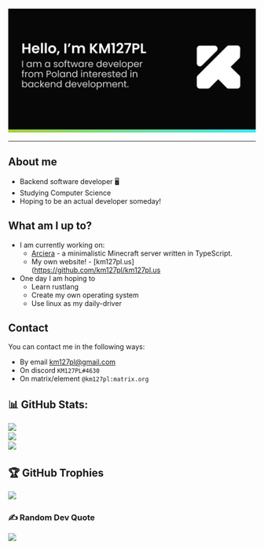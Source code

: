 ![KM127PL - A software developer from Poland.](thumbnail.jpg)
<hr>

## About me
* Backend software developer 🖥
* Studying Computer Science 
* Hoping to be an actual developer someday!

## What am I up to?
* I am currently working on:
    * [Arciera](https://github.com/arciera/server) - a minimalistic Minecraft server written in TypeScript.
    * My own website! - [km127pl.us](https://github.com/km127pl/km127pl.us
* One day I am hoping to
    * Learn rustlang
    * Create my own operating system
    * Use linux as my daily-driver

## Contact
You can contact me in the following ways:
* By email [km127pl@gmail.com](mailto:km127pl@gmail.com)
* On discord `KM127PL#4630`
* On matrix/element `@km127pl:matrix.org`

## 📊 GitHub Stats:
![](https://github-readme-stats.vercel.app/api?username=km127pl&theme=gruvbox&hide_border=false&include_all_commits=true&count_private=true)<br/>
![](https://github-readme-streak-stats.herokuapp.com/?user=km127pl&theme=gruvbox&hide_border=false)<br/>
![](https://github-readme-stats.vercel.app/api/top-langs/?username=km127pl&theme=gruvbox&hide_border=false&include_all_commits=true&count_private=true&layout=compact)

## 🏆 GitHub Trophies
![](https://github-profile-trophy.vercel.app/?username=km127pl&theme=gruvbox&no-frame=false&no-bg=true&margin-w=4)

### ✍️ Random Dev Quote
![](https://quotes-github-readme.vercel.app/api?type=horizontal&theme=gruvbox)
